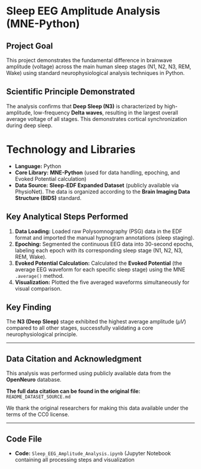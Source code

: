# Sleep EEG Amplitude Analysis (MNE-Python)

## Project Goal
This project demonstrates the fundamental difference in brainwave amplitude (voltage) across the main human sleep stages (N1, N2, N3, REM, Wake) using standard neurophysiological analysis techniques in Python.

## Scientific Principle Demonstrated
The analysis confirms that **Deep Sleep (N3)** is characterized by high-amplitude, low-frequency **Delta waves**, resulting in the largest overall average voltage of all stages. This demonstrates cortical synchronization during deep sleep.

# Technology and Libraries
* **Language:** Python
* **Core Library:** **MNE-Python** (used for data handling, epoching, and Evoked Potential calculation)
* **Data Source:** **Sleep-EDF Expanded Dataset** (publicly available via PhysioNet). The data is organized according to the **Brain Imaging Data Structure (BIDS)** standard.

## Key Analytical Steps Performed

1.  **Data Loading:** Loaded raw Polysomnography (PSG) data in the EDF format and imported the manual hypnogram annotations (sleep staging).
2.  **Epoching:** Segmented the continuous EEG data into 30-second epochs, labeling each epoch with its corresponding sleep stage (N1, N2, N3, REM, Wake).
3.  **Evoked Potential Calculation:** Calculated the **Evoked Potential** (the average EEG waveform for each specific sleep stage) using the MNE `.average()` method.
4.  **Visualization:** Plotted the five averaged waveforms simultaneously for visual comparison.

## Key Finding
The **N3 (Deep Sleep)** stage exhibited the highest average amplitude ($\mu V$) compared to all other stages, successfully validating a core neurophysiological principle.

---

## Data Citation and Acknowledgment

This analysis was performed using publicly available data from the **OpenNeuro** database.

**The full data citation can be found in the original file:** `README_DATASET_SOURCE.md`

We thank the original researchers for making this data available under the terms of the CC0 license.

---

## Code File
* **Code:** `Sleep_EEG_Amplitude_Analysis.ipynb` (Jupyter Notebook containing all processing steps and visualization
